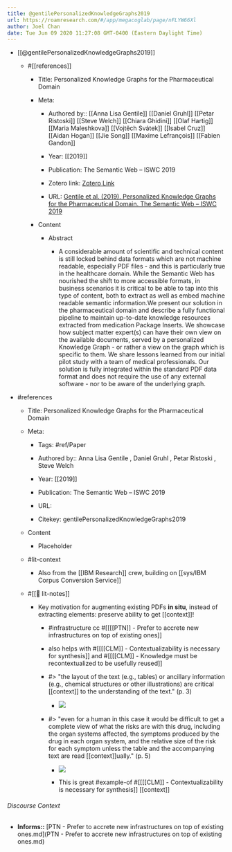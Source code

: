 ```yaml
---
title: @gentilePersonalizedKnowledgeGraphs2019
url: https://roamresearch.com/#/app/megacoglab/page/nFLYW66Xl
author: Joel Chan
date: Tue Jun 09 2020 11:27:08 GMT-0400 (Eastern Daylight Time)
---
```


- [[@gentilePersonalizedKnowledgeGraphs2019]]

    - #[[references]]

        - Title: Personalized Knowledge Graphs for the Pharmaceutical Domain

        - Meta:

            - Authored by:: [[Anna Lisa Gentile]] [[Daniel Gruhl]] [[Petar Ristoski]] [[Steve Welch]] [[Chiara Ghidini]] [[Olaf Hartig]] [[Maria Maleshkova]] [[Vojtěch Svátek]] [[Isabel Cruz]] [[Aidan Hogan]] [[Jie Song]] [[Maxime Lefrançois]] [[Fabien Gandon]]

            - Year: [[2019]]

            - Publication: The Semantic Web – ISWC 2019

            - Zotero link: [Zotero Link](zotero://select/items/1_HGZZQ7PZ)

            - URL: [Gentile et al. (2019). Personalized Knowledge Graphs for the Pharmaceutical Domain. The Semantic Web – ISWC 2019](undefined)

        - Content

            - Abstract

                - A considerable amount of scientific and technical content is still locked behind data formats which are not machine readable, especially PDF files - and this is particularly true in the healthcare domain. While the Semantic Web has nourished the shift to more accessible formats, in business scenarios it is critical to be able to tap into this type of content, both to extract as well as embed machine readable semantic information.We present our solution in the pharmaceutical domain and describe a fully functional pipeline to maintain up-to-date knowledge resources extracted from medication Package Inserts. We showcase how subject matter expert(s) can have their own view on the available documents, served by a personalized Knowledge Graph - or rather a view on the graph which is specific to them. We share lessons learned from our initial pilot study with a team of medical professionals. Our solution is fully integrated within the standard PDF data format and does not require the use of any external software - nor to be aware of the underlying graph.
- #references

    - Title: Personalized Knowledge Graphs for the Pharmaceutical Domain

    - Meta:

        - Tags: #ref/Paper

        - Authored by::  Anna Lisa Gentile ,  Daniel Gruhl ,  Petar Ristoski ,  Steve Welch

        - Year: [[2019]]

        - Publication: The Semantic Web – ISWC 2019

        - URL:

        - Citekey: gentilePersonalizedKnowledgeGraphs2019

    - Content

        - Placeholder

    - #lit-context

        - Also from the [[IBM Research]] crew, building on [[sys/IBM Corpus Conversion Service]]

    - #[[📝 lit-notes]]

        - Key motivation for augmenting existing PDFs __in situ__, instead of extracting elements: preserve ability to get [[context]]!

            - #infrastructure cc #[[[[PTN]] - Prefer to accrete new infrastructures on top of existing ones]]

            - also helps with #[[[[CLM]] - Contextualizability is necessary for synthesis]] and #[[[[CLM]] - Knowledge must be recontextualized to be usefully reused]]

            - #> "the layout of the text (e.g., tables) or ancillary information (e.g., chemical structures or other illustrations) are critical [[context]] to the understanding of the text." (p. 3)

                - ![](https://firebasestorage.googleapis.com/v0/b/firescript-577a2.appspot.com/o/imgs%2Fapp%2Fmegacoglab%2FUzQ60L1lKP.png?alt=media&token=315238cf-4ac7-4216-9a12-634823d8bd9e)

            - #> "even for a human in this case it would be difficult to get a complete view of what the risks are with this drug, including the organ systems affected, the symptoms produced by the drug in each organ system, and the relative size of the risk for each symptom unless the table and the accompanying text are read [[context]]ually." (p. 5)

                - ![](https://firebasestorage.googleapis.com/v0/b/firescript-577a2.appspot.com/o/imgs%2Fapp%2Fmegacoglab%2FtG6PHgm18e.png?alt=media&token=6dac12bc-8a23-424b-88b3-7828c24a8ad8)

                - This is great #example-of #[[[[CLM]] - Contextualizability is necessary for synthesis]] [[context]]

###### Discourse Context

- **Informs::** [PTN - Prefer to accrete new infrastructures on top of existing ones.md](PTN - Prefer to accrete new infrastructures on top of existing ones.md)

